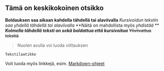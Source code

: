 ## Tämä on keskikokoinen otsikko

**Boldauksen saa aikaan kahdella tähdellä tai alaviivalla**
*Kursivoidun tekstin saa yhdellä tähdellä tai alaviivalla*
**Näitä on mahdollista myös _yhdistää_ **
***Kolmella tähdellä teksti on sekä boldattua että kursivoitua***
~~Yliviivattua tekstiä~~

> Nuolen avulla voi luoda viittauksen

```
Tekstilaatikko
```

Voit luoda myös linkkejä, esim. [Markdown-ohjeet](https://docs.github.com/en/get-started/writing-on-github/getting-started-with-writing-and-formatting-on-github/basic-writing-and-formatting-syntax)


